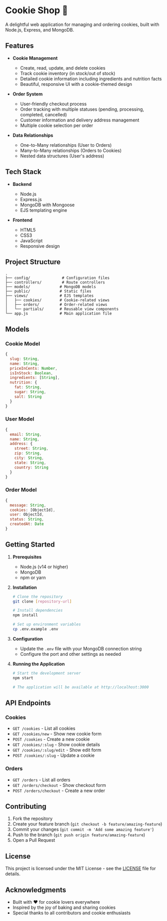 # Cookie Shop 🍪

A delightful web application for managing and ordering cookies, built with Node.js, Express, and MongoDB.

## Features

- **Cookie Management**
  - Create, read, update, and delete cookies
  - Track cookie inventory (in stock/out of stock)
  - Detailed cookie information including ingredients and nutrition facts
  - Beautiful, responsive UI with a cookie-themed design

- **Order System**
  - User-friendly checkout process
  - Order tracking with multiple statuses (pending, processing, completed, cancelled)
  - Customer information and delivery address management
  - Multiple cookie selection per order

- **Data Relationships**
  - One-to-Many relationships (User to Orders)
  - Many-to-Many relationships (Orders to Cookies)
  - Nested data structures (User's address)

## Tech Stack

- **Backend**
  - Node.js
  - Express.js
  - MongoDB with Mongoose
  - EJS templating engine

- **Frontend**
  - HTML5
  - CSS3
  - JavaScript
  - Responsive design

## Project Structure

```
.
├── config/              # Configuration files
├── controllers/         # Route controllers
├── models/             # MongoDB models
├── public/             # Static files
├── views/              # EJS templates
│   ├── cookies/        # Cookie-related views
│   ├── orders/         # Order-related views
│   └── partials/       # Reusable view components
└── app.js              # Main application file
```

## Models

### Cookie Model
```javascript
{
  slug: String,
  name: String,
  priceInCents: Number,
  isInStock: Boolean,
  ingredients: [String],
  nutrition: {
    fat: String,
    sugar: String,
    salt: String
  }
}
```

### User Model
```javascript
{
  email: String,
  name: String,
  address: {
    street: String,
    zip: String,
    city: String,
    state: String,
    country: String
  }
}
```

### Order Model
```javascript
{
  message: String,
  cookies: [ObjectId],
  user: ObjectId,
  status: String,
  createdAt: Date
}
```

## Getting Started

1. **Prerequisites**
   - Node.js (v14 or higher)
   - MongoDB
   - npm or yarn

2. **Installation**
   ```bash
   # Clone the repository
   git clone [repository-url]

   # Install dependencies
   npm install

   # Set up environment variables
   cp .env.example .env
   ```

3. **Configuration**
   - Update the `.env` file with your MongoDB connection string
   - Configure the port and other settings as needed

4. **Running the Application**
   ```bash
   # Start the development server
   npm start

   # The application will be available at http://localhost:3000
   ```

## API Endpoints

### Cookies
- `GET /cookies` - List all cookies
- `GET /cookies/new` - Show new cookie form
- `POST /cookies` - Create a new cookie
- `GET /cookies/:slug` - Show cookie details
- `GET /cookies/:slug/edit` - Show edit form
- `POST /cookies/:slug` - Update a cookie

### Orders
- `GET /orders` - List all orders
- `GET /orders/checkout` - Show checkout form
- `POST /orders/checkout` - Create a new order

## Contributing

1. Fork the repository
2. Create your feature branch (`git checkout -b feature/amazing-feature`)
3. Commit your changes (`git commit -m 'Add some amazing feature'`)
4. Push to the branch (`git push origin feature/amazing-feature`)
5. Open a Pull Request

## License

This project is licensed under the MIT License - see the [LICENSE](LICENSE) file for details.

## Acknowledgments

- Built with ❤️ for cookie lovers everywhere
- Inspired by the joy of baking and sharing cookies
- Special thanks to all contributors and cookie enthusiasts